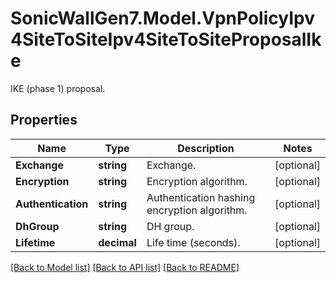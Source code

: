 # SonicWallGen7.Model.VpnPolicyIpv4SiteToSiteIpv4SiteToSiteProposalIke
IKE (phase 1) proposal.

## Properties

Name | Type | Description | Notes
------------ | ------------- | ------------- | -------------
**Exchange** | **string** | Exchange. | [optional] 
**Encryption** | **string** | Encryption algorithm. | [optional] 
**Authentication** | **string** | Authentication hashing encryption algorithm. | [optional] 
**DhGroup** | **string** | DH group. | [optional] 
**Lifetime** | **decimal** | Life time (seconds). | [optional] 

[[Back to Model list]](../README.md#documentation-for-models) [[Back to API list]](../README.md#documentation-for-api-endpoints) [[Back to README]](../README.md)

